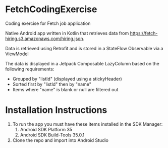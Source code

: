 # FetchCodingExercise
Coding exercise for Fetch job application

Native Android app written in Kotlin that retrieves data from https://fetch-hiring.s3.amazonaws.com/hiring.json.

Data is retrieved using Retrofit and is stored in a StateFlow Observable via a ViewModel 

The data is displayed in a Jetpack Composable LazyColumn based on the following requirements:
- Grouped by "listId" (displayed using a stickyHeader)
- Sorted first by "listId" then by "name"
- Items where "name" is blank or null are filtered out

# Installation Instructions
1. To run the app you must have these items installed in the SDK Manager:
   1. Android SDK Platform 35
   2. Android SDK Build-Tools 35.0.1
2. Clone the repo and import into Android Studio